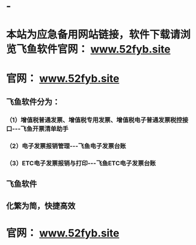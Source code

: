 # -
# 本站为应急备用网站链接，软件下载请浏览飞鱼软件官网： www.52fyb.site
# 官网： www.52fyb.site 

## 
## 飞鱼软件分为：
### （1）增值税普通发票、增值税专用发票、增值税电子普通发票税控接口---飞鱼开票清单助手
### （2）电子发票报销管理---飞鱼电子发票台账
### （3）ETC电子发票报销与打印---飞鱼ETC电子发票台账
## 
## 
## 飞鱼软件
## 化繁为简，快捷高效

### 
# 官网： www.52fyb.site #
